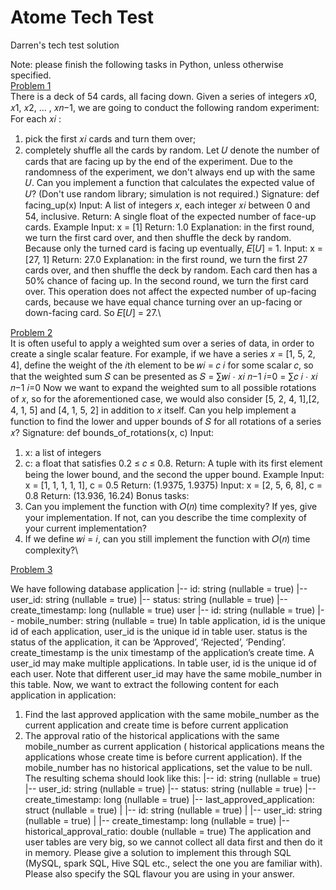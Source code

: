 # Atome Tech Test
 Darren's tech test solution


Note: please finish the following tasks in Python, unless otherwise specified.\
[Problem 1](https://github.com/darrenCWJ/Atome-Tech-Test/tree/main/Problem%201)\
There is a deck of 54 cards, all facing down. Given a series of integers 𝑥0, 𝑥1, 𝑥2, … , 𝑥𝑛−1, 
we are going to conduct the following random experiment:
For each 𝑥𝑖
:
1) pick the first 𝑥𝑖 cards and turn them over;
2) completely shuffle all the cards by random.
Let 𝑈 denote the number of cards that are facing up by the end of the experiment. Due 
to the randomness of the experiment, we don't always end up with the same 𝑈. Can you 
implement a function that calculates the expected value of 𝑈? (Don't use random library; 
simulation is not required.)
Signature:
def facing_up(x)
Input:
A list of integers 𝑥, each integer 𝑥𝑖 between 0 and 54, inclusive.
Return:
A single float of the expected number of face-up cards.
Example
Input: x = [1]
Return: 1.0
Explanation: in the first round, we turn the first card over, and then shuffle the deck by 
random. Because only the turned card is facing up eventually, 𝐸[𝑈] = 1.
Input: x = [27, 1]
Return: 27.0
Explanation: in the first round, we turn the first 27 cards over, and then shuffle the deck 
by random. Each card then has a 50% chance of facing up. In the second round, we turn 
the first card over. This operation does not affect the expected number of up-facing 
cards, because we have equal chance turning over an up-facing or down-facing card. So 
𝐸[𝑈] = 27.\



[Problem 2](https://github.com/darrenCWJ/Atome-Tech-Test/tree/main/Problem%202)\
It is often useful to apply a weighted sum over a series of data, in order to create a single 
scalar feature. For example, if we have a series
𝑥 = [1, 5, 2, 4],
define the weight of the 𝑖th element to be 𝑤𝑖 = 𝑐
𝑖
for some scalar 𝑐, so that the weighted 
sum 𝑆 can be presented as
𝑆 = ∑𝑤𝑖
⋅ 𝑥𝑖
𝑛−1
𝑖=0
= ∑𝑐
𝑖
⋅ 𝑥𝑖
𝑛−1
𝑖=0
Now we want to expand the weighted sum to all possible rotations of 𝑥, so for the 
aforementioned case, we would also consider [5, 2, 4, 1],[2, 4, 1, 5] and [4, 1, 5, 2] in 
addition to 𝑥 itself. Can you help implement a function to find the lower and upper 
bounds of 𝑆 for all rotations of a series 𝑥?
Signature:
def bounds_of_rotations(x, c)
Input: 
1) x: a list of integers
2) c: a float that satisfies 0.2 ≤ 𝑐 ≤ 0.8.
Return:
A tuple with its first element being the lower bound, and the second the upper bound.
Example
Input: x = [1, 1, 1, 1, 1], c = 0.5
Return: (1.9375, 1.9375)
Input: x = [2, 5, 6, 8], c = 0.8
Return: (13.936, 16.24)
Bonus tasks:
1) Can you implement the function with 𝑂(𝑛) time complexity? If yes, give your 
implementation. If not, can you describe the time complexity of your current 
implementation?
2) If we define 𝑤𝑖 = 𝑖, can you still implement the function with 𝑂(𝑛) time complexity?\


[Problem 3](https://github.com/darrenCWJ/Atome-Tech-Test/tree/main/Problem%203)



We have following database
application 
|-- id: string (nullable = true)
|-- user_id: string (nullable = true)
|-- status: string (nullable = true)
|-- create_timestamp: long (nullable = true)
user
|-- id: string (nullable = true)
|-- mobile_number: string (nullable = true)
In table application, id is the unique id of each application, user_id is the unique id in 
table user. status is the status of the application, it can be ‘Approved’, ‘Rejected’, 
‘Pending’. create_timestamp is the unix timestamp of the application’s create time. A 
user_id may make multiple applications.
In table user, id is the unique id of each user. Note that different user_id may have the 
same mobile_number in this table.
Now, we want to extract the following content for each application in application:
1) Find the last approved application with the same mobile_number as the current 
application and create time is before current application
2) The approval ratio of the historical applications with the same mobile_number as 
current application ( historical applications means the applications whose create 
time is before current application). If the mobile_number has no historical 
applications, set the value to be null.
The resulting schema should look like this:
|-- id: string (nullable = true)
|-- user_id: string (nullable = true)
|-- status: string (nullable = true)
|-- create_timestamp: long (nullable = true)
|-- last_approved_application: struct (nullable = true)
| |-- id: string (nullable = true)
| |-- user_id: string (nullable = true)
| |-- create_timestamp: long (nullable = true)
|-- historical_approval_ratio: double (nullable = true)
The application and user tables are very big, so we cannot collect all data first and then 
do it in memory.
Please give a solution to implement this through SQL (MySQL, spark SQL, Hive 
SQL etc., select the one you are familiar with). Please also specify the SQL flavour 
you are using in your answer.

